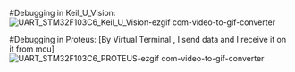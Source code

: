 #Debugging in Keil_U_Vision:
![UART_STM32F103C6_Keil_U_Vision-ezgif com-video-to-gif-converter](https://github.com/user-attachments/assets/61a48ffb-3257-4bb5-bf8f-d32b44d2d990)




#Debugging in Proteus: [By Virtual Terminal , I send data and I receive it on it from mcu] 
![UART_STM32F103C6_PROTEUS-ezgif com-video-to-gif-converter](https://github.com/user-attachments/assets/9b94525c-52c7-4512-a14b-a778a0ae13d7)
